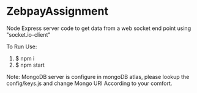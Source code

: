 # ZebpayAssignment
Node Express server code to get data from a web socket end point using "socket.io-client"

To Run Use:
  1. $ npm i 
  2. $ npm start
   
   Note: MongoDB server is configure in mongoDB atlas, please lookup the config/keys.js and change Mongo URI According to your comfort.
